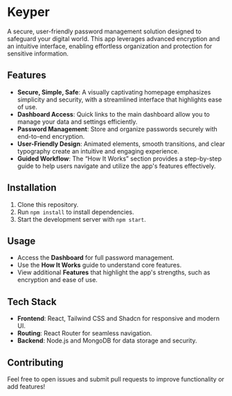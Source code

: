 


# Keyper

A secure, user-friendly password management solution designed to safeguard your digital world. This app leverages advanced encryption and an intuitive interface, enabling effortless organization and protection for sensitive information.

## Features

- **Secure, Simple, Safe**: A visually captivating homepage emphasizes simplicity and security, with a streamlined interface that highlights ease of use.
- **Dashboard Access**: Quick links to the main dashboard allow you to manage your data and settings efficiently.
- **Password Management**: Store and organize passwords securely with end-to-end encryption.
- **User-Friendly Design**: Animated elements, smooth transitions, and clear typography create an intuitive and engaging experience.
- **Guided Workflow**: The “How It Works” section provides a step-by-step guide to help users navigate and utilize the app's features effectively.

## Installation

1. Clone this repository.
2. Run `npm install` to install dependencies.
3. Start the development server with `npm start`.

## Usage

- Access the **Dashboard** for full password management.
- Use the **How It Works** guide to understand core features.
- View additional **Features** that highlight the app's strengths, such as encryption and ease of use.

## Tech Stack

- **Frontend**: React, Tailwind CSS and Shadcn for responsive and modern UI.
- **Routing**: React Router for seamless navigation.
- **Backend**: Node.js and MongoDB for data storage and security.

## Contributing

Feel free to open issues and submit pull requests to improve functionality or add features!

